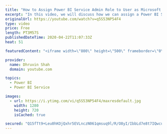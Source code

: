 ```yaml
---
title: "How to Assign Power BI Service Admin Role to User as Microsoft 365 Global Admin?"
excerpt: "In this video, we will discuss how we can assign a Power BI Service Admin Role to the end-user and make them Power BI Service Administrator?  Sometimes, there are situations when user can't able to see the Admin Portal tabs. At that time you need to contact your Microsoft 365 Global Administrator. Microsoft"
originalUrl: https://youtube.com/watch?v=q5S53NP54F4
type: video
price: Free
length: PT3M57S
publishedDateTime: 2020-04-22T11:07:33Z
heat: 51

featuredContent: "<iframe width=\"800\" height=\"500\" frameborder=\"0\" src=\"https://www.youtube.com/embed/q5S53NP54F4\" allow=\"accelerometer; autoplay; encrypted-media; gyroscope; picture-in-picture\" allowfullscreen></iframe>"

provider:
  name: Dhruvin Shah
  domain: youtube.com

topics:
  - Power BI
  - Power BI Service

images:
  - url: https://i.ytimg.com/vi/q5S53NP54F4/maxresdefault.jpg
    width: 1280
    height: 720
    isCached: true

secured: "Q15fTt9+Leu0hKOjQxhr5EVLnczN061qmsuq9l/R/O8yI/IbbLd7e8t7IQwcunuWiYitzq8RKuZ+JMC2qgwt4aMq+ZC/SiNm7X4eDtzRbgbscekl3KQoPKmGL8MXikEXT+2EvMqgYXkuabRmuzvgPCkXVI/BD+zt+PwBw2q7xwOqyeOG0z5tSMK9WJ0obGSzBX+gLsGvVmUmmR+Cm6ZoPSAW3DI6GmNdkBzSDLvehHIgt/cea7TFShxl/26Voo8AJDvg4/aKfy6AmzRnhYcMIczvFtSM2ERUad1s+aRTEr8/twL0Zs3ozQqAbt6cphPtga70j/7btqyBoQLsQYnv5Qvkq5Lt5OFLd8nrsX1f47qVG7K8G/oxHFloIbWh9BSMCYZ5PcCKu/1dO2NwpMZV4C7zouZn1vqkazD9j/rm/sw=;iSw0xvLYE1qeN+LhZnz5bQ=="
---
```


